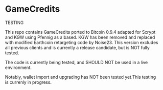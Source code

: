 # GameCredits

TESTING

This repo contains GameCredits ported to Bitcoin 0.9.4 adapted for Scrypt and KGW using Pfennig as a based. KGW has been removed and replaced with modified Earthcoin retargeting code by Noise23. This version excludes all previous clients and is currently a release candidate, but is NOT fully tested. 

The code is currently being tested, and SHOULD NOT be used in a live environment.

Notably, wallet import and upgrading has NOT been tested yet.This testing is currenly in progress. 
